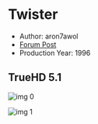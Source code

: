 # Twister

* Author: aron7awol
* [Forum Post](https://www.avsforum.com/threads/bass-eq-for-filtered-movies.2995212/post-58498402)
* Production Year: 1996

## TrueHD 5.1

![img 0](https://i.imgur.com/EyQK0xY.jpg)

![img 1](https://i.imgur.com/ooX90rF.png)

